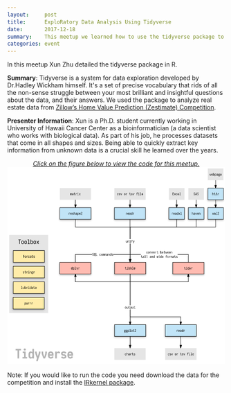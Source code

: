 ```yaml
---
layout:     post
title:      ExploRatory Data Analysis Using Tidyverse
date:       2017-12-18
summary:    This meetup we learned how to use the tidyverse package to do exploratory data analysis.
categories: event
---
```


In this meetup Xun Zhu detailed the tidyverse package in R. 

**Summary**:
Tidyverse is a system for data exploration developed by Dr.Hadley Wickham himself. It's a set of precise vocabulary that rids of all the non-sense struggle between your most brilliant and insightful questions about the data, and their answers.  We used the package to analyze real estate data from [Zillow’s Home Value Prediction (Zestimate) Competition](https://www.kaggle.com/c/zillow-prize-1).


**Presenter Information**:
Xun is a Ph.D. student currently working in University of Hawaii Cancer Center as a bioinformatician (a data scientist who works with biological data). As part of his job, he processes datasets that come in all shapes and sizes. Being able to quickly extract key information from unknown data is a crucial skill he learned over the years.


<p align="center" style="text-decoration:none;">
	<a href="http://htmlpreview.github.io/?https://github.com/hawaiimachinelearning/hawaiimachinelearning.github.io/blob/master/slides/ExploRatory%20Data%20Analysis%20Notebook.html">
		<i>Click on the figure below to view the code for this meetup.</i>
		<img src="https://github.com/hawaiimachinelearning/hawaiimachinelearning.github.io/raw/master/slides/tidyverse_diagram.png">
	</a>
</p>

 Note: If you would like to run the code you need download the data for the competition and install the [IRkernel package](https://github.com/IRkernel/IRkernel). 
